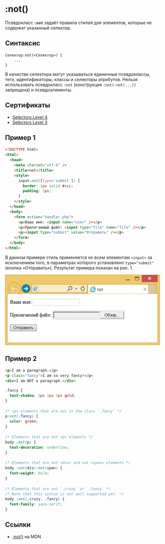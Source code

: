 # :not()

Псевдокласс **`:not`** задаёт правила стилей для элементов, которые не содержат указанный селектор.

## Синтаксис

```
Селектор:not(<Селектор>) {
	...
}
```

В качестве селектора могут указываться единичные псевдоклассы, теги, идентификаторы, классы и селекторы атрибутов. Нельзя использовать псевдокласс `:not` (конструкция `:not(:not(...))` запрещена) и псевдоэлементы.

## Сертификаты

- [Selectors Level 4](https://drafts.csswg.org/selectors-4/#negation)
- [Selectors Level 3](https://drafts.csswg.org/selectors-3/#negation)

## Пример 1

```html
<!DOCTYPE html>
<html>
  <head>
    <meta charset="utf-8" />
    <title>not</title>
    <style>
      input:not([type='submit']) {
        border: 1px solid #ccc;
        padding: 3px;
      }
    </style>
  </head>
  <body>
    <form action="handler.php">
      <p>Ваше имя: <input name="user" /></p>
      <p>Прилагаемый файл: <input type="file" name="file" /></p>
      <p><input type="submit" value="Отправить" /></p>
    </form>
  </body>
</html>
```

В данном примере стиль применяется ко всем элементам `<input>` за исключением того, в параметрах которого установлено `type="submit"` (кнопка «Отправить»). Результат примера показан на рис. 1.

![not](css_not.png)

## Пример 2

```html tab="HTML"
<p>I am a paragraph.</p>
<p class="fancy">I am so very fancy!</p>
<div>I am NOT a paragraph.</div>
```

```css tab="CSS"
.fancy {
  text-shadow: 2px 2px 3px gold;
}

/* <p> elements that are not in the class `.fancy` */
p:not(.fancy) {
  color: green;
}

/* Elements that are not <p> elements */
body :not(p) {
  text-decoration: underline;
}

/* Elements that are not <div> and not <span> elements */
body :not(div):not(span) {
  font-weight: bold;
}

/* Elements that are not `.crazy` or `.fancy` */
/* Note that this syntax is not well supported yet. */
body :not(.crazy, .fancy) {
  font-family: sans-serif;
}
```

## Ссылки

- [:not()](https://developer.mozilla.org/en-US/docs/Web/CSS/:not) на MDN

